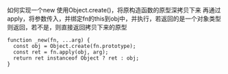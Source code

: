 如何实现一个new
  使用Object.create()，将原构造函数的原型深拷贝下来
  再通过apply，将参数传入，并绑定fn的this到obj中，并执行，若返回的是一个对象类型则返回，若不是，则直接返回拷贝下来的原型
```
function _new(fn, ...arg) {
  const obj = Object.create(fn.prototype);
  const ret = fn.apply(obj, arg);
  return ret instanceof Object ? ret : obj;
}
```